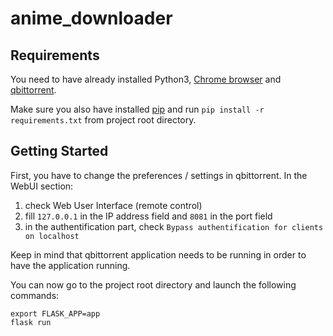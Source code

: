# anime_downloader

## Requirements

You need to have already installed Python3, [Chrome browser](https://www.google.com/chrome/) and [qbittorrent](https://www.qbittorrent.org).

Make sure you also have installed [pip](https://pip.pypa.io/en/stable/installing/) and run `pip install -r requirements.txt` from project root directory.


## Getting Started

First, you have to change the preferences / settings in qbittorrent. In the WebUI section:
1. check Web User Interface (remote control)
2. fill `127.0.0.1` in the IP address field and `8081` in the port field
3. in the authentification part, check `Bypass authentification for clients on localhost`

Keep in mind that qbittorrent application needs to be running in order to have the application running.

You can now go to the project root directory and launch the following commands:

```
export FLASK_APP=app
flask run
```
